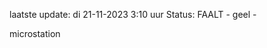 laatste update: 
di 21-11-2023  3:10   uur 
Status: FAALT - geel - 
<div class="service Y">microstation</div>